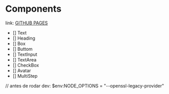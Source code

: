 # Components

link: [GITHUB PAGES](https://nicolassegatto.github.io/segattoUIStoryBook/)

- [] Text
- [] Heading
- [] Box
- [] Buttom
- [] TextInput
- [] TextArea
- [] CheckBox
- [] Avatar
- [] MultiStep

// antes de rodar dev: $env:NODE_OPTIONS = "--openssl-legacy-provider"
